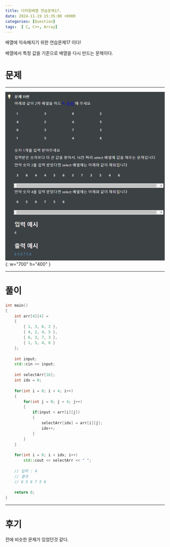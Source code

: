 ```yaml
---
title: 다차원배열 연습문제17.
date: 2024-11-19 15:35:00 +0900
categories: [Question]  
tags:  [ C, C++, Array]
---
```


배열에 익숙해지기 위한 연습문제17 이다!

배열에서 특정 값을 기준으로 배열을 다시 만드는 문제이다.

# 문제   
---------------------------------------

![Desktop View](/assets/img/Array17.png){: w="700" h="400" }

---------------------------------------

# 풀이

```c++
int main()
{
    int arr[4][4] = 
    {
        { 1, 3, 6, 2 },
        { 4, 2, 4, 5 },
        { 6, 3, 7, 3 },
        { 1, 5, 4, 6 }
    };
    
    int input;
    std::cin >> input;

    int selectArr[16];
    int idx = 0;
    
    for(int i = 0; i < 4; i++)
    {
        for(int j = 0; j < 4; j++)
        {
            if(input < arr[i][j])
            {
                selectArr[idx] = arr[i][j];
                idx++;
            }
        }
    }

    for(int i = 0; i < idx; i++)
        std::cout << selectArr << " ";

    // 입력 : 4
    // 결과
    // 6 5 6 7 5 6

    return 0;
}
```
---------------------------------------

# 후기

전에 비슷한 문제가 있었던것 같다.

